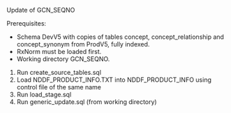 Update of GCN_SEQNO

Prerequisites:
- Schema DevV5 with copies of tables concept, concept_relationship and concept_synonym from ProdV5, fully indexed.
- RxNorm must be loaded first.
- Working directory GCN_SEQNO.

1. Run create_source_tables.sql
2. Load NDDF_PRODUCT_INFO.TXT into NDDF_PRODUCT_INFO using control file of the same name
3. Run load_stage.sql
4. Run generic_update.sql (from working directory)
 